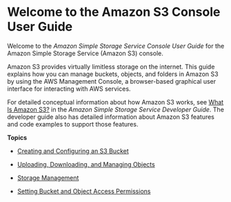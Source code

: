 # Welcome to the Amazon S3 Console User Guide<a name="what-is-s3"></a>

Welcome to the *Amazon Simple Storage Service Console User Guide* for the Amazon Simple Storage Service \(Amazon S3\) console\. 

Amazon S3 provides virtually limitless storage on the internet\. This guide explains how you can manage buckets, objects, and folders in Amazon S3 by using the AWS Management Console, a browser\-based graphical user interface for interacting with AWS services\. 

For detailed conceptual information about how Amazon S3 works, see [What Is Amazon S3?](http://docs.aws.amazon.com/AmazonS3/latest/dev/) in the *Amazon Simple Storage Service Developer Guide*\. The developer guide also has detailed information about Amazon S3 features and code examples to support those features\.

**Topics**

+ [Creating and Configuring an S3 Bucket](create-configure-bucket.md)

+ [Uploading, Downloading, and Managing Objects](upload-download-objects.md)

+ [Storage Management](storage-management.md)

+ [Setting Bucket and Object Access Permissions](set-permissions.md)